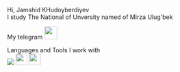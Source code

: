 Hi, Jamshid KHudoyberdiyev <br>
I study The National of Unversity named of Mirza Ulug'bek <br>

My telegram <a href="https://t.me/Jamshid_7112">
<img src="![image](https://user-images.githubusercontent.com/105453371/168376112-2cd90763-4340-450c-9d5f-515371567d34.png)
" width="30px">
</a>


Languages and Tools I work with  <br>
<code><img src="https://pnggrid.com/wp-content/uploads/2021/04/telegram-logo-circle-1024x1024.png"></code>
<code><img src="https://cdn.pixabay.com/photo/2017/08/05/11/16/logo-2582747_640.png" width="27px"></code>
<code><img src="https://www.pngkey.com/png/full/550-5509803_js-logo-javascript-logo-circle-png.png" width="27px"></code>
